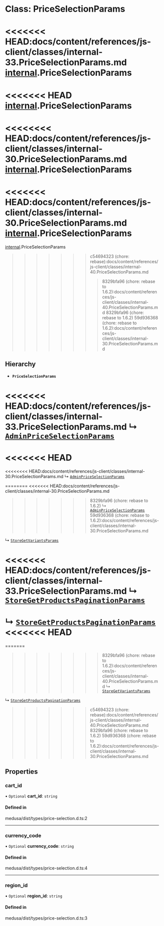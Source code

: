 # Class: PriceSelectionParams

<<<<<<< HEAD:docs/content/references/js-client/classes/internal-33.PriceSelectionParams.md
[internal](../modules/internal-33.md).PriceSelectionParams
=======
<<<<<<< HEAD
[internal](../modules/internal-30.md).PriceSelectionParams
=======
<<<<<<<< HEAD:docs/content/references/js-client/classes/internal-30.PriceSelectionParams.md
[internal](../modules/internal-30.md).PriceSelectionParams
========
<<<<<<< HEAD:docs/content/references/js-client/classes/internal-30.PriceSelectionParams.md
[internal](../modules/internal-30.md).PriceSelectionParams
=======
[internal](../modules/internal-40.md).PriceSelectionParams
>>>>>>> c54694323 (chore: rebase):docs/content/references/js-client/classes/internal-40.PriceSelectionParams.md
>>>>>>>> 8329bfa96 (chore: rebase to 1.6.2):docs/content/references/js-client/classes/internal-40.PriceSelectionParams.md
>>>>>>> 8329bfa96 (chore: rebase to 1.6.2)
>>>>>>> 59d936368 (chore: rebase to 1.6.2):docs/content/references/js-client/classes/internal-30.PriceSelectionParams.md

## Hierarchy

- **`PriceSelectionParams`**

<<<<<<< HEAD:docs/content/references/js-client/classes/internal-33.PriceSelectionParams.md
  ↳ [`AdminPriceSelectionParams`](internal-33.AdminPriceSelectionParams.md)
=======
<<<<<<< HEAD
=======
<<<<<<<< HEAD:docs/content/references/js-client/classes/internal-30.PriceSelectionParams.md
  ↳ [`AdminPriceSelectionParams`](internal-30.AdminPriceSelectionParams.md)

========
<<<<<<< HEAD:docs/content/references/js-client/classes/internal-30.PriceSelectionParams.md
>>>>>>> 8329bfa96 (chore: rebase to 1.6.2)
  ↳ [`AdminPriceSelectionParams`](internal-30.AdminPriceSelectionParams.md)
>>>>>>> 59d936368 (chore: rebase to 1.6.2):docs/content/references/js-client/classes/internal-30.PriceSelectionParams.md

  ↳ [`StoreGetVariantsParams`](internal-45.StoreGetVariantsParams.md)

<<<<<<< HEAD:docs/content/references/js-client/classes/internal-33.PriceSelectionParams.md
  ↳ [`StoreGetProductsPaginationParams`](internal-46.StoreGetProductsPaginationParams.md)
=======
  ↳ [`StoreGetProductsPaginationParams`](internal-42.StoreGetProductsPaginationParams.md)
<<<<<<< HEAD
=======
=======
>>>>>>>> 8329bfa96 (chore: rebase to 1.6.2):docs/content/references/js-client/classes/internal-40.PriceSelectionParams.md
  ↳ [`StoreGetVariantsParams`](internal-40.StoreGetVariantsParams.md)

  ↳ [`StoreGetProductsPaginationParams`](internal-41.StoreGetProductsPaginationParams.md)
>>>>>>> c54694323 (chore: rebase):docs/content/references/js-client/classes/internal-40.PriceSelectionParams.md
>>>>>>> 8329bfa96 (chore: rebase to 1.6.2)
>>>>>>> 59d936368 (chore: rebase to 1.6.2):docs/content/references/js-client/classes/internal-30.PriceSelectionParams.md

## Properties

### cart\_id

• `Optional` **cart\_id**: `string`

#### Defined in

medusa/dist/types/price-selection.d.ts:2

___

### currency\_code

• `Optional` **currency\_code**: `string`

#### Defined in

medusa/dist/types/price-selection.d.ts:4

___

### region\_id

• `Optional` **region\_id**: `string`

#### Defined in

medusa/dist/types/price-selection.d.ts:3
